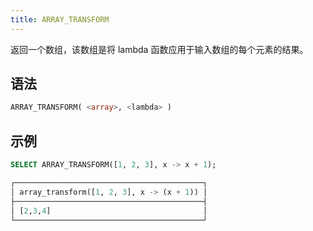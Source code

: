 ```yaml
---
title: ARRAY_TRANSFORM
---
```


返回一个数组，该数组是将 lambda 函数应用于输入数组的每个元素的结果。

## 语法

```sql
ARRAY_TRANSFORM( <array>, <lambda> )
```

## 示例

```sql
SELECT ARRAY_TRANSFORM([1, 2, 3], x -> x + 1);

┌──────────────────────────────────────────┐
│ array_transform([1, 2, 3], x -> (x + 1)) │
├──────────────────────────────────────────┤
│ [2,3,4]                                  │
└──────────────────────────────────────────┘
```